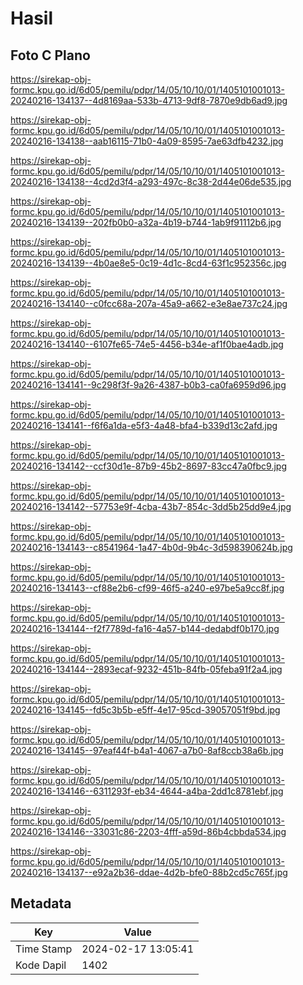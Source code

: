 # Hasil

## Foto C Plano

https://sirekap-obj-formc.kpu.go.id/6d05/pemilu/pdpr/14/05/10/10/01/1405101001013-20240216-134137--4d8169aa-533b-4713-9df8-7870e9db6ad9.jpg

https://sirekap-obj-formc.kpu.go.id/6d05/pemilu/pdpr/14/05/10/10/01/1405101001013-20240216-134138--aab16115-71b0-4a09-8595-7ae63dfb4232.jpg

https://sirekap-obj-formc.kpu.go.id/6d05/pemilu/pdpr/14/05/10/10/01/1405101001013-20240216-134138--4cd2d3f4-a293-497c-8c38-2d44e06de535.jpg

https://sirekap-obj-formc.kpu.go.id/6d05/pemilu/pdpr/14/05/10/10/01/1405101001013-20240216-134139--202fb0b0-a32a-4b19-b744-1ab9f91112b6.jpg

https://sirekap-obj-formc.kpu.go.id/6d05/pemilu/pdpr/14/05/10/10/01/1405101001013-20240216-134139--4b0ae8e5-0c19-4d1c-8cd4-63f1c952356c.jpg

https://sirekap-obj-formc.kpu.go.id/6d05/pemilu/pdpr/14/05/10/10/01/1405101001013-20240216-134140--c0fcc68a-207a-45a9-a662-e3e8ae737c24.jpg

https://sirekap-obj-formc.kpu.go.id/6d05/pemilu/pdpr/14/05/10/10/01/1405101001013-20240216-134140--6107fe65-74e5-4456-b34e-af1f0bae4adb.jpg

https://sirekap-obj-formc.kpu.go.id/6d05/pemilu/pdpr/14/05/10/10/01/1405101001013-20240216-134141--9c298f3f-9a26-4387-b0b3-ca0fa6959d96.jpg

https://sirekap-obj-formc.kpu.go.id/6d05/pemilu/pdpr/14/05/10/10/01/1405101001013-20240216-134141--f6f6a1da-e5f3-4a48-bfa4-b339d13c2afd.jpg

https://sirekap-obj-formc.kpu.go.id/6d05/pemilu/pdpr/14/05/10/10/01/1405101001013-20240216-134142--ccf30d1e-87b9-45b2-8697-83cc47a0fbc9.jpg

https://sirekap-obj-formc.kpu.go.id/6d05/pemilu/pdpr/14/05/10/10/01/1405101001013-20240216-134142--57753e9f-4cba-43b7-854c-3dd5b25dd9e4.jpg

https://sirekap-obj-formc.kpu.go.id/6d05/pemilu/pdpr/14/05/10/10/01/1405101001013-20240216-134143--c8541964-1a47-4b0d-9b4c-3d598390624b.jpg

https://sirekap-obj-formc.kpu.go.id/6d05/pemilu/pdpr/14/05/10/10/01/1405101001013-20240216-134143--cf88e2b6-cf99-46f5-a240-e97be5a9cc8f.jpg

https://sirekap-obj-formc.kpu.go.id/6d05/pemilu/pdpr/14/05/10/10/01/1405101001013-20240216-134144--f2f7789d-fa16-4a57-b144-dedabdf0b170.jpg

https://sirekap-obj-formc.kpu.go.id/6d05/pemilu/pdpr/14/05/10/10/01/1405101001013-20240216-134144--2893ecaf-9232-451b-84fb-05feba91f2a4.jpg

https://sirekap-obj-formc.kpu.go.id/6d05/pemilu/pdpr/14/05/10/10/01/1405101001013-20240216-134145--fd5c3b5b-e5ff-4e17-95cd-39057051f9bd.jpg

https://sirekap-obj-formc.kpu.go.id/6d05/pemilu/pdpr/14/05/10/10/01/1405101001013-20240216-134145--97eaf44f-b4a1-4067-a7b0-8af8ccb38a6b.jpg

https://sirekap-obj-formc.kpu.go.id/6d05/pemilu/pdpr/14/05/10/10/01/1405101001013-20240216-134146--6311293f-eb34-4644-a4ba-2dd1c8781ebf.jpg

https://sirekap-obj-formc.kpu.go.id/6d05/pemilu/pdpr/14/05/10/10/01/1405101001013-20240216-134146--33031c86-2203-4fff-a59d-86b4cbbda534.jpg

https://sirekap-obj-formc.kpu.go.id/6d05/pemilu/pdpr/14/05/10/10/01/1405101001013-20240216-134137--e92a2b36-ddae-4d2b-bfe0-88b2cd5c765f.jpg


## Metadata

| Key        | Value               |
| ---------- | ------------------- |
| Time Stamp | 2024-02-17 13:05:41 |
| Kode Dapil | 1402                |



